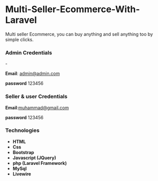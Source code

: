 # Multi-Seller-Ecommerce-With-Laravel
Multi seller Ecommerce, you can buy anything and sell anything too by simple clicks.

### Admin Credentials

-**<p>Email**:      admin@admin.com</p>
**<p>password**     123456</p>


### Seller & user Credentials
**<p>Email**:muhammad@gmail.com</p>
**password**    123456



### Technologies

- **HTML**
- **Css**
- **Bootstrap**
- **Javascript (JQuery)**
- **php (Laravel Framework)**
- **MySql**
- **Livewire**
